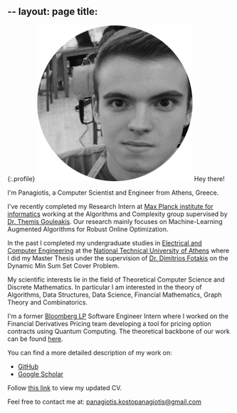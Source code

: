 --
layout: page
title:
---

{:.profile}
![profile](profile.png)
Hey there!

I'm Panagiotis, a Computer Scientist and Engineer from Athens, Greece.

I've recently completed my Research Intern at [Max Planck institute for informatics](https://www.mpi-inf.mpg.de/home) working 
at the Algorithms and Complexity group supervised by [Dr. Themis Gouleakis](http://www.mit.edu/~tgoule/). Our research mainly focuses on Machine-Learning Augmented Algorithms for Robust Online Optimization.

In the past I completed my undergraduate studies in [Electrical and Computer Engineering](https://www.ece.ntua.gr/en) at the 
[National Technical University of Athens](https://www.ntua.gr/en) where I did my Master Thesis under the supervision of 
[Dr. Dimitrios Fotakis](http://www.softlab.ntua.gr/~fotakis/) on the Dynamic Min Sum Set Cover Problem.

My scientific interests lie in the field of Theoretical Computer Science and Discrete
Mathematics. In particular I am interested in the theory of Algorithms, Data
Structures, Data Science, Financial Mathematics, Graph Theory and Combinatorics.

I'm a former [Bloomberg LP](https://www.bloomberg.com/company/) Software Engineer Intern where I worked on the
Financial Derivatives Pricing team developing a tool for pricing option
contracts using Quantum Computing. The theoretical backbone of our work can be
found [here](https://arxiv.org/abs/1905.02666).

You can find a more detailed description of my work on:

* [GitHub](https://github.com/infinity4471)
* [Google Scholar](https://scholar.google.com/citations?view_op=list_works&hl=el&authuser=1&user=mEFJGiMAAAAJ&gmla=AJsN-F7AG6GMnjNWHKMqmrMLTHoSdGik3cYIxSWlAARcf6wA49yMaZ8MlFmgtfgh82yVeL-rgo9BhVNVS6JNtQx7N1ktrM-j_YiEtQ2dT6TDLU6r3zYyMz26hvocSHDy2lEtj_FlfsTkqLOfRn57T2RDj-hzp8PEnKlLkwapYCYNFN2vHlvCdBO0jf0C_SYXrjiPWrbT4_iI)

Follow [this link](https://github.com/infinity4471/infinity4471.github.io/raw/main/CV.pdf) to view my updated CV.

Feel free to contact me at: <panagiotis.kostopanagiotis@gmail.com>
